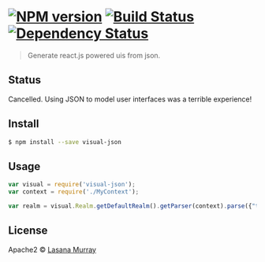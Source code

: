 #  [![NPM version][npm-image]][npm-url] [![Build Status][travis-image]][travis-url] [![Dependency Status][daviddm-url]][daviddm-image]

> Generate react.js powered uis from json.

## Status
Cancelled. Using JSON to model user interfaces was a terrible experience!

## Install

```sh
$ npm install --save visual-json
```


## Usage

```js
var visual = require('visual-json');
var context = require('./MyContext');

var realm = visual.Realm.getDefaultRealm().getParser(context).parse({"type":"view", content:"Some content"});
```

## License

Apache2 © [Lasana Murray](http://trinistorm.org)


[npm-url]: https://npmjs.org/package/visual-json
[npm-image]: https://badge.fury.io/js/visual-json.svg
[travis-url]: https://travis-ci.org/metasansana/visual-json
[travis-image]: https://travis-ci.org/metasansana/visual-json.svg?branch=master
[daviddm-url]: https://david-dm.org/metasansana/visual-json.svg?theme=shields.io
[daviddm-image]: https://david-dm.org/metasansana/visual-json
